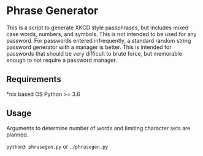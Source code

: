 # Phrase Generator
This is a script to generate XKCD style passphrases, but includes mixed case words, numbers, and symbols.
This is not intended to be used for any password.
For passwords entered infrequently, a standard random string password generator with a manager is better.
This is intended for passwords that should be very difficult to brute force, but memorable enough to not require a password manager.

## Requirements
*nix based OS
Python >= 3.6

## Usage
Arguments to determine number of words and limiting character sets are planned.

`python3 phrasegen.py` or `./phrasegen.py`